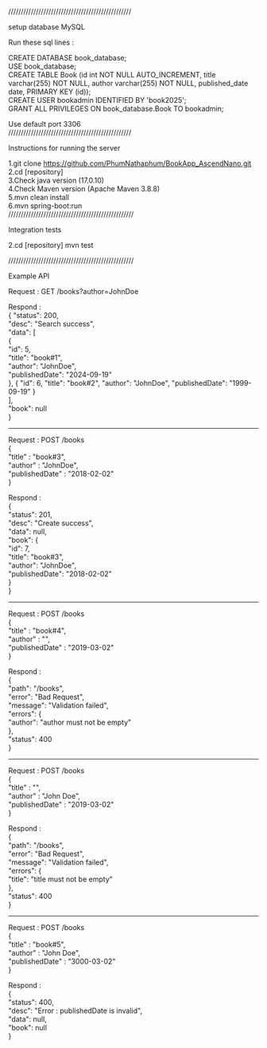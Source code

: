 /////////////////////////////////////////////////

setup database MySQL  

Run these sql lines :  

CREATE DATABASE book_database;  
USE book_database;  
CREATE TABLE Book (id int NOT NULL AUTO_INCREMENT, title varchar(255) NOT NULL, author varchar(255) NOT NULL, published_date date, PRIMARY KEY (id));  
CREATE USER bookadmin IDENTIFIED BY 'book2025';  
GRANT ALL PRIVILEGES ON book_database.Book TO bookadmin;  

Use default port 3306  
/////////////////////////////////////////////////  

Instructions for running the server  

1.git clone https://github.com/PhumNathaphum/BookApp_AscendNano.git  
2.cd [repository]  
3.Check java version (17.0.10)  
4.Check Maven version (Apache Maven 3.8.8)  
5.mvn clean install  
6.mvn spring-boot:run  
//////////////////////////////////////////////////  

Integration tests  

2.cd [repository] 
mvn test

//////////////////////////////////////////////////  

Example API  

Request : GET /books?author=JohnDoe  

Respond :  
{
    "status": 200,  
    "desc": "Search success",  
    "data": [  
        {  
            "id": 5,  
            "title": "book#1",  
            "author": "JohnDoe",  
            "publishedDate": "2024-09-19"  
        },
        {
            "id": 6,
            "title": "book#2",
            "author": "JohnDoe",
            "publishedDate": "1999-09-19"
        }  
    ],  
    "book": null  
}  

-------------------------------------  

Request : POST /books  
{  
    "title" : "book#3",  
    "author" : "JohnDoe",  
    "publishedDate" : "2018-02-02"   
}  

Respond :  
{  
    "status": 201,  
    "desc": "Create success",  
    "data": null,  
    "book": {  
        "id": 7,  
        "title": "book#3",  
        "author": "JohnDoe",  
        "publishedDate": "2018-02-02"  
    }  
}  

---------------------------------------  

Request : POST /books  
{  
    "title" : "book#4",  
    "author" : "",  
    "publishedDate" : "2019-03-02"   
}  

Respond :  
{  
    "path": "/books",  
    "error": "Bad Request",  
    "message": "Validation failed",  
    "errors": {  
        "author": "author must not be empty"  
    },  
    "status": 400  
}  

----------------------------------------  

Request : POST /books  
{  
    "title" : "",  
    "author" : "John Doe",  
    "publishedDate" : "2019-03-02"   
}  

Respond :  
{  
    "path": "/books",  
    "error": "Bad Request",  
    "message": "Validation failed",  
    "errors": {  
        "title": "title must not be empty"  
    },  
    "status": 400  
}  

-------------------------------------  

Request : POST /books  
{  
    "title" : "book#5",  
    "author" : "John Doe",  
    "publishedDate" : "3000-03-02"   
}  

Respond :  
{  
    "status": 400,  
    "desc": "Error : publishedDate is invalid",  
    "data": null,  
    "book": null  
}  
